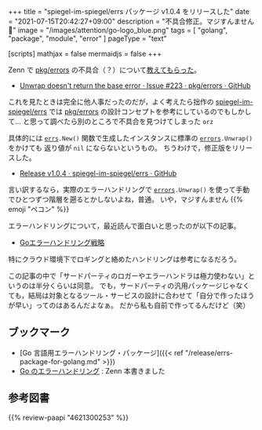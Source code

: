 +++
title = "spiegel-im-spiegel/errs パッケージ v1.0.4 をリリースした"
date =  "2021-07-15T20:42:27+09:00"
description = "不具合修正。マジすんません 🙇"
image = "/images/attention/go-logo_blue.png"
tags  = [ "golang", "package", "module", "error" ]
pageType = "text"

[scripts]
  mathjax = false
  mermaidjs = false
+++

Zenn で [pkg/errors] の不具合（？）について[教えてもらった](https://zenn.dev/nekoshita/articles/097e00c6d3d1c9#comment-1dd0f100389e4e "今goのエラーハンドリングを無難にしておく方法（2021.07現在）")。

- [Unwrap doesn't return the base error · Issue #223 · pkg/errors · GitHub](https://github.com/pkg/errors/issues/223)

これを見たときは完全に他人事だったのだが，よく考えたら拙作の [spiegel-im-spiegel/errs][`errs`] では [pkg/errors] の設計コンセプトを参考にしているのでもしかして... と思って調べたら別のところで不具合を見つけてしまった `orz`

具体的には [`errs`]`.New()` 関数で生成したインスタンスに標準の [`errors`]`.Unwrap()` をかけても 返り値が `nil` にならないというもの。
ちうわけで，修正版をリリースした。

- [Release v1.0.4 · spiegel-im-spiegel/errs · GitHub](https://github.com/spiegel-im-spiegel/errs/releases/tag/v1.0.4)

言い訳するなら，実際のエラーハンドリングで [`errors`]`.Unwrap()` を使って手動でひとつずつ階層を遡るとかしないよね，普通。
いや，マジすんません {{% emoji "ペコン" %}}

エラーハンドリングについて，最近読んで面白いと思ったのが以下の記事。

- [Goエラーハンドリング戦略](https://zenn.dev/nobonobo/articles/0b722c9c2b18d5)

特にクラウド環境下でロギングと絡めたハンドリングは参考になるだろう。

この記事の中で「サードパーティのロガーやエラーハンドラは極力使わない」というのは半分くらいは同意。
でも，サードパーティの汎用パッケージじゃなくても，結局は対象となるツール・サービスの設計に合わせて「自分で作ったほうが早い」ってのはあるんだよなぁ。
だから私も自前で作ってるんだけど（笑）

## ブックマーク

- [Go 言語用エラーハンドリング・パッケージ]({{< ref "/release/errs-package-for-golang.md" >}})
- [Go のエラーハンドリング](https://zenn.dev/spiegel/books/error-handling-in-golang) : Zenn 本書きました

[Go]: https://go.dev/
[pkg/errors]: https://github.com/pkg/errors "pkg/errors: Simple error handling primitives"
[`errs`]: https://github.com/spiegel-im-spiegel/errs "spiegel-im-spiegel/errs: Error handling for Golang"
[`errors`]: https://pkg.go.dev/errors "errors · pkg.go.dev"

## 参考図書

{{% review-paapi "4621300253" %}} <!-- プログラミング言語Go -->
